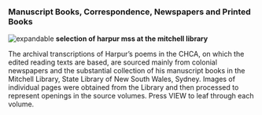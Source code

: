 ### **Manuscript Books, Correspondence, Newspapers and Printed Books**
![expandable](/images/about/selection.jpg)
__selection of harpur mss at the mitchell library__

The archival transcriptions of Harpur’s poems in the CHCA, on which the edited reading texts are based, are sourced mainly from colonial newspapers and the substantial collection of his manuscript books in the Mitchell Library, State Library of New South Wales, Sydney. Images of individual pages were obtained from the Library and then processed to represent openings in the source volumes. Press VIEW to leaf through each volume. 


